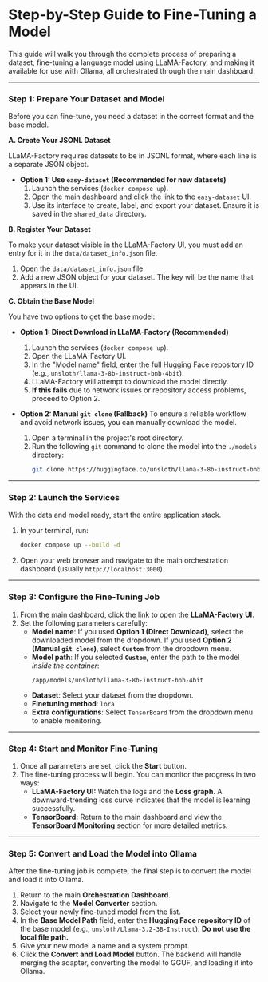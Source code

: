 # Step-by-Step Guide to Fine-Tuning a Model

This guide will walk you through the complete process of preparing a dataset, fine-tuning a language model using LLaMA-Factory, and making it available for use with Ollama, all orchestrated through the main dashboard.

---

### Step 1: Prepare Your Dataset and Model

Before you can fine-tune, you need a dataset in the correct format and the base model.

**A. Create Your JSONL Dataset**

LLaMA-Factory requires datasets to be in JSONL format, where each line is a separate JSON object.

*   **Option 1: Use `easy-dataset` (Recommended for new datasets)**
    1.  Launch the services (`docker compose up`).
    2.  Open the main dashboard and click the link to the `easy-dataset` UI.
    3.  Use its interface to create, label, and export your dataset. Ensure it is saved in the `shared_data` directory.

**B. Register Your Dataset**

To make your dataset visible in the LLaMA-Factory UI, you must add an entry for it in the `data/dataset_info.json` file.

1.  Open the `data/dataset_info.json` file.
2.  Add a new JSON object for your dataset. The key will be the name that appears in the UI.

**C. Obtain the Base Model**

You have two options to get the base model:

*   **Option 1: Direct Download in LLaMA-Factory (Recommended)**
    1.  Launch the services (`docker compose up`).
    2.  Open the LLaMA-Factory UI.
    3.  In the "Model name" field, enter the full Hugging Face repository ID (e.g., `unsloth/llama-3-8b-instruct-bnb-4bit`).
    4.  LLaMA-Factory will attempt to download the model directly.
    5.  **If this fails** due to network issues or repository access problems, proceed to Option 2.

*   **Option 2: Manual `git clone` (Fallback)**
    To ensure a reliable workflow and avoid network issues, you can manually download the model.
    1.  Open a terminal in the project's root directory.
    2.  Run the following `git` command to clone the model into the `./models` directory:
        ```bash
        git clone https://huggingface.co/unsloth/llama-3-8b-instruct-bnb-4bit models/unsloth/llama-3-8b-instruct-bnb-4bit
        ```

---

### Step 2: Launch the Services

With the data and model ready, start the entire application stack.

1.  In your terminal, run:
    ```bash
    docker compose up --build -d
    ```
2.  Open your web browser and navigate to the main orchestration dashboard (usually `http://localhost:3000`).

---

### Step 3: Configure the Fine-Tuning Job

1.  From the main dashboard, click the link to open the **LLaMA-Factory UI**.
2.  Set the following parameters carefully:
    *   **Model name**: If you used **Option 1 (Direct Download)**, select the downloaded model from the dropdown. If you used **Option 2 (Manual `git clone`)**, select **`Custom`** from the dropdown menu.
    *   **Model path**: If you selected **`Custom`**, enter the path to the model *inside the container*:
        ```
        /app/models/unsloth/llama-3-8b-instruct-bnb-4bit
        ```
    *   **Dataset**: Select your dataset from the dropdown.
    *   **Finetuning method**: `lora`
    *   **Extra configurations**: Select `TensorBoard` from the dropdown menu to enable monitoring.

---

### Step 4: Start and Monitor Fine-Tuning

1.  Once all parameters are set, click the **Start** button.
2.  The fine-tuning process will begin. You can monitor the progress in two ways:
    *   **LLaMA-Factory UI:** Watch the logs and the **Loss graph**. A downward-trending loss curve indicates that the model is learning successfully.
    *   **TensorBoard:** Return to the main dashboard and view the **TensorBoard Monitoring** section for more detailed metrics.

---

### Step 5: Convert and Load the Model into Ollama

After the fine-tuning job is complete, the final step is to convert the model and load it into Ollama.

1.  Return to the main **Orchestration Dashboard**.
2.  Navigate to the **Model Converter** section.
3.  Select your newly fine-tuned model from the list.
4.  In the **Base Model Path** field, enter the **Hugging Face repository ID** of the base model (e.g., `unsloth/Llama-3.2-3B-Instruct`). **Do not use the local file path.**
5.  Give your new model a name and a system prompt.
6.  Click the **Convert and Load Model** button. The backend will handle merging the adapter, converting the model to GGUF, and loading it into Ollama.